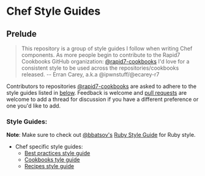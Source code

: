 # Chef Style Guides
## Prelude
> This repository is a group of style guides I follow when writing Chef components.
> As more people begin to contribute to the Rapid7 Cookbooks GitHub organization: [@rapid7-cookbooks](https://github.com/rapid7-cookbooks)
> I'd love for a consistent style to be used across the repositories/cookbooks released.
> -- Erran Carey, a.k.a @ipwnstuff/@ecarey-r7

Contributors to repositories [@rapid7-cookbooks](https://github.com/rapid7-cookbooks) are asked to adhere to the style guides listed in [below](#style-guides).
Feedback is welcome and [pull requests](https://github.com/ecarey-r7/ruby-style-guides) are welcome to add a thread for
discussion if you have a different preference or one you'd like to add.

### Style Guides:
**Note**: Make sure to check out [@bbatsov's](https://github.com/bbatsov) [Ruby Style Guide](https://github.com/bbatsov/ruby-style-guide) for Ruby style.
* Chef specific style guides:
  * [Best practices style guide](best-practices.md)
  * [Cookbooks tyle guide](cookbooks.md)
  * [Recipes style guide](recipes.md)
